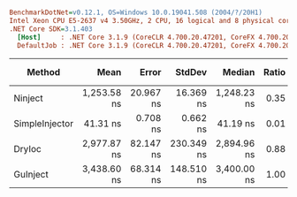 ``` ini

BenchmarkDotNet=v0.12.1, OS=Windows 10.0.19041.508 (2004/?/20H1)
Intel Xeon CPU E5-2637 v4 3.50GHz, 2 CPU, 16 logical and 8 physical cores
.NET Core SDK=3.1.403
  [Host]     : .NET Core 3.1.9 (CoreCLR 4.700.20.47201, CoreFX 4.700.20.47203), X64 RyuJIT
  DefaultJob : .NET Core 3.1.9 (CoreCLR 4.700.20.47201, CoreFX 4.700.20.47203), X64 RyuJIT


```
|         Method |        Mean |     Error |     StdDev |      Median | Ratio | RatioSD |  Gen 0 | Gen 1 | Gen 2 | Allocated |
|--------------- |------------:|----------:|-----------:|------------:|------:|--------:|-------:|------:|------:|----------:|
|        Ninject | 1,253.58 ns | 20.967 ns |  16.369 ns | 1,248.23 ns |  0.35 |    0.02 | 0.1335 |     - |     - |    1064 B |
| SimpleInjector |    41.31 ns |  0.708 ns |   0.662 ns |    41.19 ns |  0.01 |    0.00 |      - |     - |     - |         - |
|         DryIoc | 2,977.87 ns | 82.147 ns | 230.349 ns | 2,894.96 ns |  0.88 |    0.07 | 0.3738 |     - |     - |    2960 B |
|       GuInject | 3,438.60 ns | 68.314 ns | 148.510 ns | 3,400.00 ns |  1.00 |    0.00 |      - |     - |     - |     168 B |
